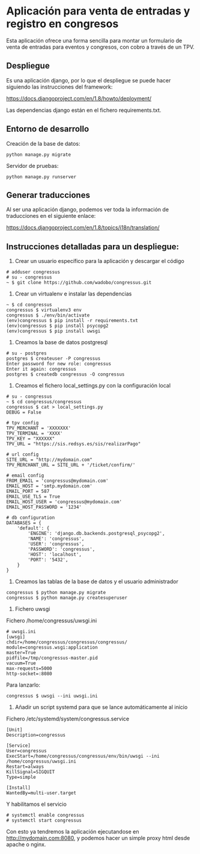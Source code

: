 # Aplicación para venta de entradas y registro en congresos

Esta aplicación ofrece una forma sencilla para montar un formulario de
venta de entradas para eventos y congresos, con cobro a través de un TPV.

## Despliegue

Es una aplicación django, por lo que el despliegue se puede hacer siguiendo
las instrucciones del framework:

 https://docs.djangoproject.com/en/1.8/howto/deployment/

Las dependencias django están en el fichero requirements.txt.

## Entorno de desarrollo

Creación de la base de datos:

```
python manage.py migrate
```

Servidor de pruebas:

```
python manage.py runserver
```

## Generar traducciones

Al ser una aplicación django, podemos ver toda la información de traducciones en el siguiente enlace:

 https://docs.djangoproject.com/en/1.8/topics/i18n/translation/


## Instrucciones detalladas para un despliegue:

1. Crear un usuario específico para la aplicación y descargar el código

```
# adduser congressus
# su - congressus
~ $ git clone https://github.com/wadobo/congressus.git
```

1. Crear un virtualenv e instalar las dependencias

```
~ $ cd congressus
congressus $ virtualenv3 env
congressus $ ./env/bin/activate
(env)congressus $ pip install -r requirements.txt
(env)congressus $ pip install psycopg2
(env)congressus $ pip install uwsgi
```

1. Creamos la base de datos postgresql

```
# su - postgres
postgres $ createuser -P congressus
Enter password for new role: congressus
Enter it again: congressus
postgres $ createdb congressus -O congressus
```

1. Creamos el fichero local\_settings.py con la configuración local

```
# su - congressus
~ $ cd congressus/congressus
congressus $ cat > local_settings.py
DEBUG = False

# tpv config
TPV_MERCHANT = 'XXXXXXX'
TPV_TERMINAL = 'XXXX'
TPV_KEY = "XXXXXX"
TPV_URL = "https://sis.redsys.es/sis/realizarPago"

# url config
SITE_URL = "http://mydomain.com"
TPV_MERCHANT_URL = SITE_URL + '/ticket/confirm/'

# email config
FROM_EMAIL = 'congressus@mydomain.com'
EMAIL_HOST = 'smtp.mydomain.com'
EMAIL_PORT = 587
EMAIL_USE_TLS = True
EMAIL_HOST_USER = 'congressus@mydomain.com'
EMAIL_HOST_PASSWORD = '1234'

# db configuration
DATABASES = {
    'default': {
        'ENGINE': 'django.db.backends.postgresql_psycopg2',
        'NAME': 'congressus',
        'USER': 'congressus',
        'PASSWORD': 'congressus',
        'HOST': 'localhost',
        'PORT': '5432',
    }
}
```

1. Creamos las tablas de la base de datos y el usuario administrador

```
congressus $ python manage.py migrate
congressus $ python manage.py createsuperuser
```

1. Fichero uwsgi

Fichero /home/congressus/uwsgi.ini

```
# uwsgi.ini
[uwsgi]
chdir=/home/congressus/congressus/congressus/
module=congressus.wsgi:application
master=True
pidfile=/tmp/congressus-master.pid
vacuum=True
max-requests=5000
http-socket=:8080
```

Para lanzarlo:

```
congressus $ uwsgi --ini uwsgi.ini
```

1. Añadir un script systemd para que se lance automáticamente al inicio

Fichero /etc/systemd/system/congressus.service

```
[Unit]
Description=congressus

[Service]
User=congressus
ExecStart=/home/congressus/congressus/env/bin/uwsgi --ini /home/congressus/uwsgi.ini
Restart=always
KillSignal=SIGQUIT
Type=simple

[Install]
WantedBy=multi-user.target
```

Y habilitamos el servicio

```
# systemctl enable congressus
# systemctl start congressus
```

Con esto ya tendremos la aplicación ejecutandose en
http://mydomain.com:8080, y podemos hacer un simple proxy html desde apache
o nginx.
